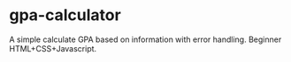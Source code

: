 # gpa-calculator
A simple calculate GPA based on information with error handling. Beginner HTML+CSS+Javascript. 
